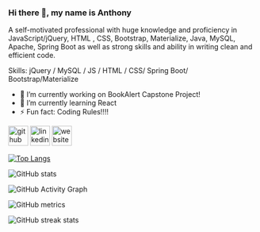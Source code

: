 

### Hi there 👋, my name is Anthony


A self-motivated professional with huge knowledge and proficiency in JavaScript/jQuery, HTML , CSS,  Bootstrap, Materialize, Java, MySQL, Apache, Spring Boot as well as strong skills and ability in writing clean and efficient code.

Skills: jQuery / MySQL / JS / HTML / CSS/ Spring Boot/ Bootstrap/Materialize

- 🔭 I’m currently working on BookAlert Capstone Project! 
- 🌱 I’m currently learning React  
- ⚡ Fun fact: Coding Rules!!!! 


[<img src='https://cdn.jsdelivr.net/npm/simple-icons@3.0.1/icons/github.svg' alt='github' height='40'>](https://github.com/AnthonyVillegas87)  [<img src='https://cdn.jsdelivr.net/npm/simple-icons@3.0.1/icons/linkedin.svg' alt='linkedin' height='40'>](https://www.linkedin.com/in/https://www.linkedin.com/in/anthony-villegas-1abab161/)  [<img src='https://cdn.jsdelivr.net/npm/simple-icons@3.0.1/icons/icloud.svg' alt='website' height='40'>](anthonyvillegas.dev)  

[![Top Langs](https://github-readme-stats.vercel.app/api/top-langs/?username=AnthonyVillegas87)](https://github.com/anuraghazra/github-readme-stats)

![GitHub stats](https://github-readme-stats.vercel.app/api?username=AnthonyVillegas87&show_icons=true)  

![GitHub Activity Graph](https://activity-graph.herokuapp.com/graph?username=AnthonyVillegas87)  

![GitHub metrics](https://metrics.lecoq.io/AnthonyVillegas87)  

![GitHub streak stats](https://github-readme-streak-stats.herokuapp.com/?user=AnthonyVillegas87)  

